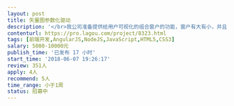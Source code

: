 ```yaml
---                
layout: post       
title: 矢量图参数化驱动           
description: '</br>我公司准备提供给用户可视化的组合窗户的功能，窗户有大有小，并且可以上下、左右进行组合。用户可以输入组合方式、组合角度等信息，然后可以图形化的展示客户参数化数值的最后结果。</br></br>有意者可以发送详细的功能方案文档。</br>'     
contenturl: https://pro.lagou.com/project/8323.html      
tags: [前端开发,AngularJS,NodeJS,JavaScript,HTML5,CSS3]            
salary: 5000-10000元          
publish_time: '已发布 17 小时'         
start_time: '2018-06-07 19:26:17'           
review: 351人                   
apply: 4人                   
recommend: 5人                   
time_range: 小于1周              
status: 招募中                  
---                 
```

